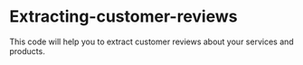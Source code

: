 # Extracting-customer-reviews
This code will help you to extract customer reviews about your services and products.

